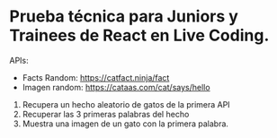 # Prueba técnica para Juniors y Trainees de React en Live Coding.

APIs:

- Facts Random: https://catfact.ninja/fact
- Imagen random: https://cataas.com/cat/says/hello

1. Recupera un hecho aleatorio de gatos de la primera API
2. Recuperar las 3 primeras palabras del hecho
3. Muestra una imagen de un gato con la primera palabra.